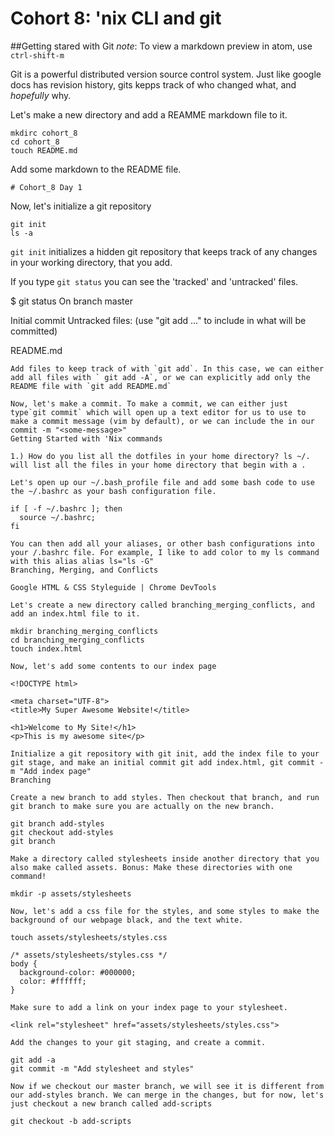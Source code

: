 # Cohort 8: 'nix CLI and git
##Getting stared with Git
_note_: To view a markdown preview in atom, use `ctrl-shift-m`

Git is a powerful distributed version source control system. Just like google docs has revision history, gits kepps track of who changed what, and _hopefully_ why.

Let's make a new directory and add a REAMME markdown file to it.
```
mkdirc cohort_8
cd cohort_8
touch README.md
```
Add some markdown to the README file.
```
# Cohort_8 Day 1
```
Now, let's initialize a git repository
```
git init
ls -a
```
`git init` initializes a hidden git repository that keeps track of any changes in your working directory, that you add.

If you type `git status` you can see the 'tracked' and  'untracked' files.

$ git status
On branch master

Initial commit
Untracked files:
(use "git add <file> ..." to include in what will be committed)

   README.md
```
Add files to keep track of with `git add`. In this case, we can either add all files with ` git add -A`, or we can explicitly add only the README file with `git add README.md`

Now, let's make a commit. To make a commit, we can either just type`git commit` which will open up a text editor for us to use to make a commit message (vim by default), or we can include the in our commit -m "<some-message>"
Getting Started with 'Nix commands

1.) How do you list all the dotfiles in your home directory? ls ~/. will list all the files in your home directory that begin with a .

Let's open up our ~/.bash_profile file and add some bash code to use the ~/.bashrc as your bash configuration file.

if [ -f ~/.bashrc ]; then
  source ~/.bashrc;
fi

You can then add all your aliases, or other bash configurations into your /.bashrc file. For example, I like to add color to my ls command with this alias alias ls="ls -G"
Branching, Merging, and Conflicts

Google HTML & CSS Styleguide | Chrome DevTools

Let's create a new directory called branching_merging_conflicts, and add an index.html file to it.

mkdir branching_merging_conflicts
cd branching_merging_conflicts
touch index.html

Now, let's add some contents to our index page

<!DOCTYPE html>

<meta charset="UTF-8">
<title>My Super Awesome Website!</title>

<h1>Welcome to My Site!</h1>
<p>This is my awesome site</p>

Initialize a git repository with git init, add the index file to your git stage, and make an initial commit git add index.html, git commit -m "Add index page"
Branching

Create a new branch to add styles. Then checkout that branch, and run git branch to make sure you are actually on the new branch.

git branch add-styles
git checkout add-styles
git branch

Make a directory called stylesheets inside another directory that you also make called assets. Bonus: Make these directories with one command!

mkdir -p assets/stylesheets

Now, let's add a css file for the styles, and some styles to make the background of our webpage black, and the text white.

touch assets/stylesheets/styles.css

/* assets/stylesheets/styles.css */
body {
  background-color: #000000;
  color: #ffffff;
}

Make sure to add a link on your index page to your stylesheet.

<link rel="stylesheet" href="assets/stylesheets/styles.css">

Add the changes to your git staging, and create a commit.

git add -a
git commit -m "Add stylesheet and styles"

Now if we checkout our master branch, we will see it is different from our add-styles branch. We can merge in the changes, but for now, let's just checkout a new branch called add-scripts

git checkout -b add-scripts
